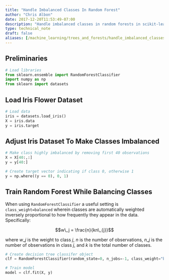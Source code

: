 ```yaml
---
title: "Handle Imbalanced Classes In Random Forest"
author: "Chris Albon"
date: 2017-12-20T11:53:49-07:00
description: "Handle imbalanced classes in random forests in scikit-learn."
type: technical_note
draft: false
aliases: [/machine_learning/trees_and_forests/handle_imbalanced_classes_in_random_forests/]
---
```

## Preliminaries


```python
# Load libraries
from sklearn.ensemble import RandomForestClassifier
import numpy as np
from sklearn import datasets
```

## Load Iris Flower Dataset


```python
# Load data
iris = datasets.load_iris()
X = iris.data
y = iris.target
```

## Adjust Iris Dataset To Make Classes Imbalanced


```python
# Make class highly imbalanced by removing first 40 observations
X = X[40:,:]
y = y[40:]

# Create target vector indicating if class 0, otherwise 1
y = np.where((y == 0), 0, 1)
```

## Train Random Forest While Balancing Classes

When using `RandomForestClassifier` a useful setting is `class_weight=balanced` wherein classes are automatically weighted inversely proportional to how frequently they appear in the data. Specifically:

$$w\_j = \frac{n}{kn\_{j}}$$

where $w\_j$ is the weight to class $j$, $n$ is the number of observations, $n\_j$ is the number of observations in class $j$, and $k$ is the total number of classes.


```python
# Create decision tree classifer object
clf = RandomForestClassifier(random_state=0, n_jobs=-1, class_weight="balanced")

# Train model
model = clf.fit(X, y)
```
